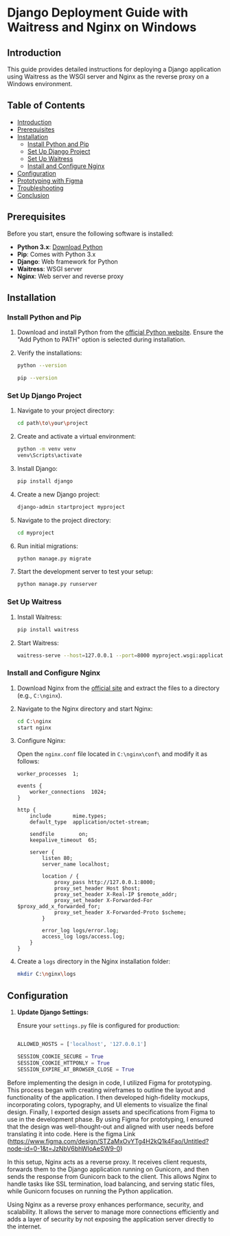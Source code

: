 # Django Deployment Guide with Waitress and Nginx on Windows

## Introduction

This guide provides detailed instructions for deploying a Django application using Waitress as the WSGI server and Nginx as the reverse proxy on a Windows environment.

## Table of Contents

- [Introduction](#introduction)
- [Prerequisites](#prerequisites)
- [Installation](#installation)
  - [Install Python and Pip](#install-python-and-pip)
  - [Set Up Django Project](#set-up-django-project)
  - [Set Up Waitress](#set-up-waitress)
  - [Install and Configure Nginx](#install-and-configure-nginx)
- [Configuration](#configuration)
- [Prototyping with Figma](#prototyping-with-figma)
- [Troubleshooting](#troubleshooting)
- [Conclusion](#conclusion)

## Prerequisites

Before you start, ensure the following software is installed:

- **Python 3.x**: [Download Python](https://www.python.org/downloads/)
- **Pip**: Comes with Python 3.x
- **Django**: Web framework for Python
- **Waitress**: WSGI server
- **Nginx**: Web server and reverse proxy

## Installation

### Install Python and Pip

1. Download and install Python from the [official Python website](https://www.python.org/downloads/). Ensure the "Add Python to PATH" option is selected during installation.

2. Verify the installations:

    ```bash
    python --version

    pip --version
    ```

### Set Up Django Project

1. Navigate to your project directory:

    ```bash
    cd path\to\your\project
    ```

2. Create and activate a virtual environment:

    ```bash
    python -m venv venv
    venv\Scripts\activate
    ```

3. Install Django:

    ```bash
    pip install django
    ```

4. Create a new Django project:

    ```bash
    django-admin startproject myproject
    ```

5. Navigate to the project directory:

    ```bash
    cd myproject
    ```

6. Run initial migrations:

    ```bash
    python manage.py migrate
    ```

7. Start the development server to test your setup:

    ```bash
    python manage.py runserver
    ```

### Set Up Waitress

1. Install Waitress:

    ```bash
    pip install waitress
    ```

2. Start Waitress:

    ```bash
    waitress-serve --host=127.0.0.1 --port=8000 myproject.wsgi:application
    ```

### Install and Configure Nginx

1. Download Nginx from the [official site](https://nginx.org/en/download.html) and extract the files to a directory (e.g., `C:\nginx`).

2. Navigate to the Nginx directory and start Nginx:

    ```bash
    cd C:\nginx
    start nginx
    ```

3. Configure Nginx:

    Open the `nginx.conf` file located in `C:\nginx\conf\` and modify it as follows:

    ```nginx
    worker_processes  1;

    events {
        worker_connections  1024;
    }

    http {
        include       mime.types;
        default_type  application/octet-stream;

        sendfile        on;
        keepalive_timeout  65;

        server {
            listen 80;
            server_name localhost;

            location / {
                proxy_pass http://127.0.0.1:8000;
                proxy_set_header Host $host;
                proxy_set_header X-Real-IP $remote_addr;
                proxy_set_header X-Forwarded-For $proxy_add_x_forwarded_for;
                proxy_set_header X-Forwarded-Proto $scheme;
            }

            error_log logs/error.log;
            access_log logs/access.log;
        }
    }
    ```

4. Create a `logs` directory in the Nginx installation folder:

    ```bash
    mkdir C:\nginx\logs
    ```

## Configuration

1. **Update Django Settings:**

   Ensure your `settings.py` file is configured for production:

   ```python

   ALLOWED_HOSTS = ['localhost', '127.0.0.1']

   SESSION_COOKIE_SECURE = True
   SESSION_COOKIE_HTTPONLY = True
   SESSION_EXPIRE_AT_BROWSER_CLOSE = True


Before implementing the design in code, I utilized Figma for prototyping. This process began with creating wireframes to outline the layout and functionality of the application. I then developed high-fidelity mockups, incorporating colors, typography, and UI elements to visualize the final design. Finally, I exported design assets and specifications from Figma to use in the development phase. By using Figma for prototyping, I ensured that the design was well-thought-out and aligned with user needs before translating it into code. Here is the figma Link (https://www.figma.com/design/STZaMxOvYTg4H2kQ1k4Fao/Untitled?node-id=0-1&t=JzNbV6bhWIoAeSW9-0)


In this setup, Nginx acts as a reverse proxy. It receives client requests, forwards them to the Django application running on Gunicorn, and then sends the response from Gunicorn back to the client. This allows Nginx to handle tasks like SSL termination, load balancing, and serving static files, while Gunicorn focuses on running the Python application.


Using Nginx as a reverse proxy enhances performance, security, and scalability. It allows the server to manage more connections efficiently and adds a layer of security by not exposing the application server directly to the internet.